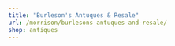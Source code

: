 ```yaml
---
title: "Burleson's Antuques & Resale"
url: /morrison/burlesons-antuques-and-resale/
shop: antiques
---
```


